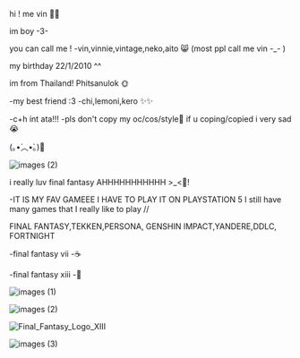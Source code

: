 hi ! me vin 🎉😺

im boy -3- 
       

you can call me !
-vin,vinnie,vintage,neko,aito 😸
(most ppl call me vin -_- )



my birthday 22/1/2010 ^^



im from Thailand!
Phitsanulok 🌞




-my best friend :3
-chi,lemoni,kero ✨✨


-c+h int ata!!!
-pls don't copy my oc/cos/style🥶
if u coping/copied i very sad😭



(⁠｡⁠•́⁠︿⁠•̀⁠｡⁠)💢



![images (2)](https://github.com/user-attachments/assets/dcd65028-2924-4718-bc56-1ba577295cdb)



i really luv final fantasy AHHHHHHHHHHH >_<💢!

-IT IS MY FAV GAMEEE I HAVE TO PLAY IT ON PLAYSTATION 5  I still have many games that I really like to play //

FINAL FANTASY,TEKKEN,PERSONA, GENSHIN IMPACT,YANDERE,DDLC, FORTNIGHT          


-final fantasy vii -☕

-final fantasy xiii -🍵



![images (1)](https://github.com/user-attachments/assets/66032dd9-14ad-4b2d-9fea-441d5f9331fc)




                                      
![images (2)](https://github.com/user-attachments/assets/c4f7342c-b446-45df-8d0a-552ef6686e74)





![Final_Fantasy_Logo_XIII](https://github.com/user-attachments/assets/f8ca9e4a-6d9b-464d-b8bb-a2c0fda209c1)










![images (3)](https://github.com/user-attachments/assets/7186ffa8-9fcd-48fe-8340-13f56b03b2c0)


